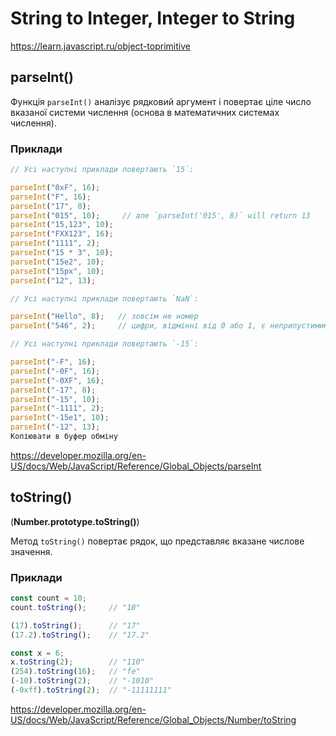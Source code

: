# String to Integer, Integer to String

<https://learn.javascript.ru/object-toprimitive>

## parseInt()

Функція `parseInt()` аналізує рядковий аргумент і повертає ціле число вказаної системи числення (основа в математичних системах числення).

### Приклади

```javascript
// Усі наступні приклади повертають `15`:

parseInt("0xF", 16);
parseInt("F", 16);
parseInt("17", 8);
parseInt("015", 10);     // але `parseInt('015', 8)` will return 13
parseInt("15,123", 10);
parseInt("FXX123", 16);
parseInt("1111", 2);
parseInt("15 * 3", 10);
parseInt("15e2", 10);
parseInt("15px", 10);
parseInt("12", 13);

// Усі наступні приклади повертають `NaN`:

parseInt("Hello", 8);   // зовсім не номер
parseInt("546", 2);     // цифри, відмінні від 0 або 1, є неприпустимими для двійкової основи

// Усі наступні приклади повертають `-15`:

parseInt("-F", 16);
parseInt("-0F", 16);
parseInt("-0XF", 16);
parseInt("-17", 8);
parseInt("-15", 10);
parseInt("-1111", 2);
parseInt("-15e1", 10);
parseInt("-12", 13);
Копіювати в буфер обміну
```

<https://developer.mozilla.org/en-US/docs/Web/JavaScript/Reference/Global_Objects/parseInt>

## toString()

(**Number.prototype.toString()**)

Метод `toString()` повертає рядок, що представляє вказане числове значення.

### Приклади

```javascript
const count = 10;
count.toString();     // "10"

(17).toString();      // "17"
(17.2).toString();    // "17.2"

const x = 6;
x.toString(2);        // "110"
(254).toString(16);   // "fe"
(-10).toString(2);    // "-1010"
(-0xff).toString(2);  // "-11111111"
```

<https://developer.mozilla.org/en-US/docs/Web/JavaScript/Reference/Global_Objects/Number/toString>

